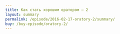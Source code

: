 ```yaml
---
title: Как стать хорошим оратором – 2
layout: summary
permalink: /episode/2016-02-17-oratory-2/summary/
buy: /buy-episode/oratory-2/
---
```

